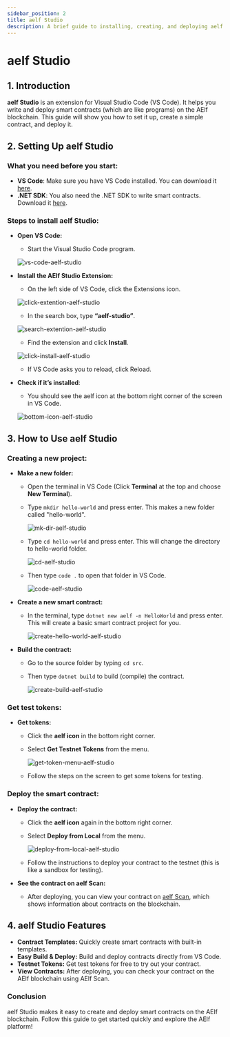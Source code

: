 ```yaml
---
sidebar_position: 2
title: aelf Studio
description: A brief guide to installing, creating, and deploying aelf smart contracts in VS Code.
---
```


# aelf Studio

## 1. Introduction

**aelf Studio** is an extension for Visual Studio Code (VS Code). It helps you write and deploy smart contracts (which are like programs) on the AElf blockchain. This guide will show you how to set it up, create a simple contract, and deploy it.

## 2. Setting Up aelf Studio

### What you need before you start:

- **VS Code**: Make sure you have VS Code installed. You can download it [here](https://code.visualstudio.com/).
- **.NET SDK**: You also need the .NET SDK to write smart contracts. Download it [here](https://dotnet.microsoft.com/en-us/download).

### Steps to install aelf Studio:

- **Open VS Code:**
   - Start the Visual Studio Code program.

   ![vs-code-aelf-studio](/img/vs-code-aelf-studio.png)

- **Install the AElf Studio Extension:**
   - On the left side of VS Code, click the Extensions icon.

   ![click-extention-aelf-studio](/img/click-extention-aelf-studio.png)


   - In the search box, type **“aelf-studio”**.

   ![search-extention-aelf-studio](/img/search-extention-aelf-studio.png)


   - Find the extension and click **Install**.

   ![click-install-aelf-studio](/img/click-install-aelf-studio.png)


   - If VS Code asks you to reload, click Reload.

- **Check if it’s installed**:

   - You should see the aelf icon at the bottom right corner of the screen in VS Code.

   ![bottom-icon-aelf-studio](/img/bottom-icon-aelf-studio.png)

## 3. How to Use aelf Studio

### Creating a new project:


- **Make a new folder:**
  - Open the terminal in VS Code (Click **Terminal** at the top and choose **New Terminal**). 
  - Type `mkdir hello-world` and press enter. This makes a new folder called "hello-world".
  
    ![mk-dir-aelf-studio](/img/mk-dir-aelf-studio.png)

  - Type `cd hello-world` and press enter. This will change the directory to hello-world folder.

    ![cd-aelf-studio](/img/cd-aelf-studio.png)

  - Then type `code .` to open that folder in VS Code.

    ![code-aelf-studio](/img/code-aelf-studio.png)

- **Create a new smart contract:**
  - In the terminal, type `dotnet new aelf -n HelloWorld` and press enter. This will create a basic smart contract project for you.

    ![create-hello-world-aelf-studio](/img/create-hello-world-aelf-studio.png)

- **Build the contract:**
  - Go to the source folder by typing `cd src`.
  - Then type `dotnet build` to build (compile) the contract.

    ![create-build-aelf-studio](/img/create-build-aelf-studio.png)

### Get test tokens:

- **Get tokens:**

  - Click the **aelf icon** in the bottom right corner.
  - Select **Get Testnet Tokens** from the menu.
    
    ![get-token-menu-aelf-studio](/img/get-token-menu-aelf-studio.png)

  - Follow the steps on the screen to get some tokens for testing.


### Deploy the smart contract:

- **Deploy the contract:**

  - Click the **aelf icon** again in the bottom right corner.
  - Select **Deploy from Local** from the menu.

    ![deploy-from-local-aelf-studio](/img/deploy-from-local-aelf-studio.png)

  - Follow the instructions to deploy your contract to the testnet (this is like a sandbox for testing).
  
- **See the contract on aelf Scan:**

  - After deploying, you can view your contract on [aelf Scan](https://explorer-test-side02.aelf.io/), which shows information about contracts on the blockchain.



## 4. aelf Studio Features

- **Contract Templates:** Quickly create smart contracts with built-in templates.
- **Easy Build & Deploy:** Build and deploy contracts directly from VS Code.
- **Testnet Tokens:** Get test tokens for free to try out your contract.
- **View Contracts:** After deploying, you can check your contract on the AElf blockchain using AElf Scan.

### Conclusion

aelf Studio makes it easy to create and deploy smart contracts on the AElf blockchain. Follow this guide to get started quickly and explore the AElf platform!